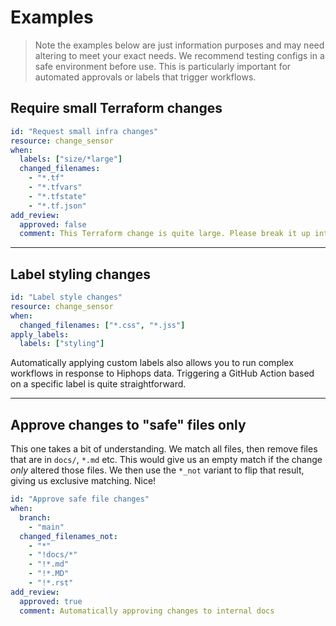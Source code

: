 # Examples

> Note the examples below are just information purposes and may need altering to meet your exact needs. We recommend testing configs in a safe environment before use. This is particularly important for automated approvals or labels that trigger workflows.

## Require small Terraform changes

```yaml
id: "Request small infra changes"
resource: change_sensor
when:
  labels: ["size/*large"]
  changed_filenames:
    - "*.tf"
    - "*.tfvars"
    - "*.tfstate"
    - "*.tf.json"
add_review:
  approved: false
  comment: This Terraform change is quite large. Please break it up into smaller changes.
```

---

## Label styling changes

```yaml
id: "Label style changes"
resource: change_sensor
when:
  changed_filenames: ["*.css", "*.jss"]
apply_labels:
  labels: ["styling"]
```

Automatically applying custom labels also allows you to run complex workflows in response to Hiphops data. Triggering a GitHub Action based on a specific label is quite straightforward.

---

## Approve changes to "safe" files only

This one takes a bit of understanding. We match all files, then remove files that
are in `docs/`, `*.md` etc. This would give us an empty match if the change *only* altered those files. We then use the `*_not` variant to flip that result, giving us exclusive matching. Nice!

```yaml
id: "Approve safe file changes"
when:
  branch:
    - "main"
  changed_filenames_not:
    - "*"
    - "!docs/*"
    - "!*.md"
    - "!*.MD"
    - "!*.rst"
add_review:
  approved: true
  comment: Automatically approving changes to internal docs
```
